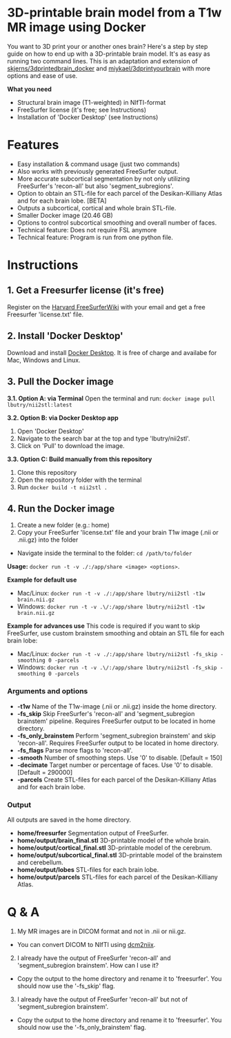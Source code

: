 # 3D-printable brain model from a T1w MR image using Docker

You want to 3D print your or another ones brain? Here's a step by step guide on how to end up with a 3D-printable brain model. It's as easy as running two command lines. This is an adaptation and extension of [skjerns/3dprintedbrain_docker](https://github.com/skjerns/3dprintedbrain_docker) and [miykael/3dprintyourbrain](https://github.com/miykael/3dprintyourbrain) with more options and ease of use.

**What you need**
- Structural brain image (T1-weighted) in NIfTI-format
- FreeSurfer license (it's free; see Instructions)
- Installation of 'Docker Desktop' (see Instructions)

# Features
- Easy installation & command usage (just two commands)
- Also works with previously generated FreeSurfer output.
- More accurate subcortical segmentation by not only utilizing FreeSurfer's 'recon-all' but also 'segment_subregions'.
- Option to obtain an STL-file for each parcel of the Desikan-Killiany Atlas and for each brain lobe. [BETA]
- Outputs a subcortical, cortical and whole brain STL-file.
- Smaller Docker image (20.46 GB)
- Options to control subcortical smoothing and overall number of faces.
- Technical feature: Does not require FSL anymore
- Technical feature: Program is run from one python file.

# Instructions

## 1. Get a Freesurfer license (it's free)

Register on the [Harvard FreeSurferWiki](https://surfer.nmr.mgh.harvard.edu/fswiki/License) with your email and get a free Freesurfer 'license.txt' file.

## 2. Install 'Docker Desktop'

Download and install [Docker Desktop](https://www.docker.com/products/docker-desktop/). It is free of charge and availabe for Mac, Windows and Linux.

## 3. Pull the Docker image

**3.1. Option A: via Terminal**
Open the terminal and run: `docker image pull lbutry/nii2stl:latest`

**3.2. Option B: via Docker Desktop app**
1) Open 'Docker Desktop'
2) Navigate to the search bar at the top and type 'lbutry/nii2stl'.
3) Click on 'Pull' to download the image.

**3.3. Option C: Build manually from this repository**
1) Clone this repository
2) Open the repository folder with the terminal
3) Run `docker build -t nii2stl .`

## 4. Run the Docker image

1) Create a new folder (e.g.: home)
2) Copy your FreeSurfer 'license.txt' file and your brain T1w image (.nii or .nii.gz) into the folder
- Navigate inside the terminal to the folder: `cd /path/to/folder`

**Usage:** `docker run -t -v ./:/app/share <image> <options>`. 

**Example for default use**
- Mac/Linux: `docker run -t -v ./:/app/share lbutry/nii2stl -t1w brain.nii.gz`
- Windows: `docker run -t -v .\/:/app/share lbutry/nii2stl -t1w brain.nii.gz`

**Example for advances use**
This code is required if you want to skip FreeSurfer, use custom brainstem smoothing and obtain an STL file for each brain lobe:
- Mac/Linux: `docker run -t -v ./:/app/share lbutry/nii2stl -fs_skip -smoothing 0 -parcels`
- Windows: `docker run -t -v .\/:/app/share lbutry/nii2stl -fs_skip -smoothing 0 -parcels`

### Arguments and options

- **-t1w** Name of the T1w-image (.nii or .nii.gz) inside the home directory.
- **-fs_skip** Skip FreeSurfer's 'recon-all' and 'segment_subregion brainstem' pipeline. Requires FreeSurfer output to be located in home directory.
- **-fs_only_brainstem** Perform 'segment_subregion brainstem' and skip 'recon-all'. Requires FreeSurfer output to be located in home directory.
- **-fs_flags** Parse more flags to 'recon-all'.
- **-smooth** Number of smoothing steps. Use '0' to disable. [Default = 150]
- **-decimate** Target number or percentage of faces. Use '0' to disable. [Default = 290000]
- **-parcels** Create STL-files for each parcel of the Desikan-Killiany Atlas and for each brain lobe.

### Output

All outputs are saved in the home directory.

- **home/freesurfer** Segmentation output of FreeSurfer.
- **home/output/brain_final.stl** 3D-printable model of the whole brain.
- **home/output/cortical_final.stl** 3D-printable model of the cerebrum.
- **home/output/subcortical_final.stl** 3D-printable model of the brainstem and cerebellum.
- **home/output/lobes** STL-files for each brain lobe.
- **home/output/parcels** STL-files for each parcel of the Desikan-Killiany Atlas.

# Q & A

1) My MR images are in DICOM format and not in .nii or nii.gz.
- You can convert DICOM to NIfTI using [dcm2niix](https://github.com/rordenlab/dcm2niix).

2) I already have the output of FreeSurfer 'recon-all' and 'segment_subregion brainstem'. How can I use it?
- Copy the output to the home directory and rename it to 'freesurfer'. You should now use the '-fs_skip' flag.

3) I already have the output of FreeSurfer 'recon-all' but not of 'segment_subregion brainstem'. 
- Copy the output to the home directory and rename it to 'freesurfer'. You should now use the '-fs_only_brainstem' flag.
